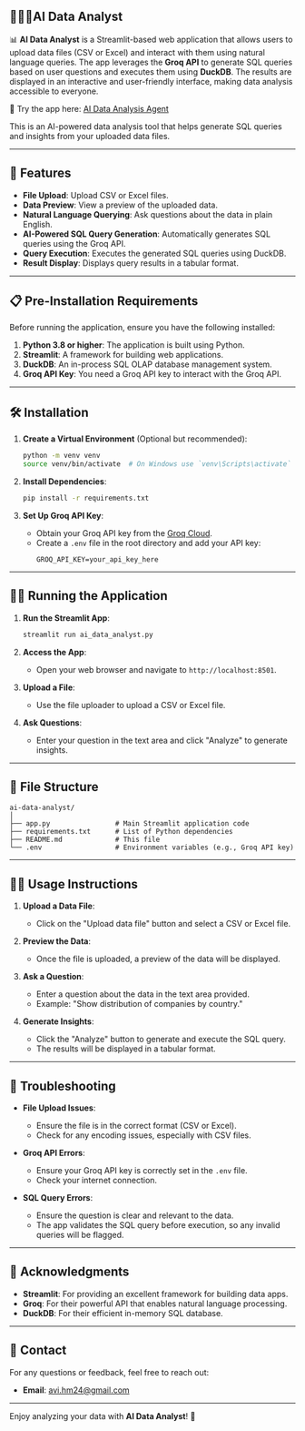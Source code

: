 ## 🤖🧑‍💻AI Data Analyst 

📊 **AI Data Analyst** is a Streamlit-based web application that allows users to upload data files (CSV or Excel) and interact with them using natural language queries. The app leverages the **Groq API** to generate SQL queries based on user questions and executes them using **DuckDB**. The results are displayed in an interactive and user-friendly interface, making data analysis accessible to everyone.


🚀 Try the app here: [AI Data Analysis Agent](https://ai-data-analysis-agent-1.streamlit.app/)  

This is an AI-powered data analysis tool that helps generate SQL queries and insights from your uploaded data files.  

---

## 🚀 Features

- **File Upload**: Upload CSV or Excel files.
- **Data Preview**: View a preview of the uploaded data.
- **Natural Language Querying**: Ask questions about the data in plain English.
- **AI-Powered SQL Query Generation**: Automatically generates SQL queries using the Groq API.
- **Query Execution**: Executes the generated SQL queries using DuckDB.
- **Result Display**: Displays query results in a tabular format.

---

## 📋 Pre-Installation Requirements

Before running the application, ensure you have the following installed:

1. **Python 3.8 or higher**: The application is built using Python.
2. **Streamlit**: A framework for building web applications.
3. **DuckDB**: An in-process SQL OLAP database management system.
4. **Groq API Key**: You need a Groq API key to interact with the Groq API.

---

## 🛠️ Installation


1. **Create a Virtual Environment** (Optional but recommended):
   ```bash
   python -m venv venv
   source venv/bin/activate  # On Windows use `venv\Scripts\activate`
   ```

2. **Install Dependencies**:
   ```bash
   pip install -r requirements.txt
   ```

3. **Set Up Groq API Key**:
   - Obtain your Groq API key from the [Groq Cloud](https://groq.com/).
   - Create a `.env` file in the root directory and add your API key:
     ```plaintext
     GROQ_API_KEY=your_api_key_here
     ```

---

## 🏃‍♂️ Running the Application

1. **Run the Streamlit App**:
   ```bash
   streamlit run ai_data_analyst.py
   ```

2. **Access the App**:
   - Open your web browser and navigate to `http://localhost:8501`.

3. **Upload a File**:
   - Use the file uploader to upload a CSV or Excel file.

4. **Ask Questions**:
   - Enter your question in the text area and click "Analyze" to generate insights.

---

## 📂 File Structure

```
ai-data-analyst/
│
├── app.py                # Main Streamlit application code
├── requirements.txt      # List of Python dependencies
├── README.md             # This file
└── .env                  # Environment variables (e.g., Groq API key)
```

---

## 🧑‍💻 Usage Instructions

1. **Upload a Data File**:
   - Click on the "Upload data file" button and select a CSV or Excel file.

2. **Preview the Data**:
   - Once the file is uploaded, a preview of the data will be displayed.

3. **Ask a Question**:
   - Enter a question about the data in the text area provided.
   - Example: "Show distribution of companies by country."

4. **Generate Insights**:
   - Click the "Analyze" button to generate and execute the SQL query.
   - The results will be displayed in a tabular format.

---

## 🛑 Troubleshooting

- **File Upload Issues**:
  - Ensure the file is in the correct format (CSV or Excel).
  - Check for any encoding issues, especially with CSV files.

- **Groq API Errors**:
  - Ensure your Groq API key is correctly set in the `.env` file.
  - Check your internet connection.

- **SQL Query Errors**:
  - Ensure the question is clear and relevant to the data.
  - The app validates the SQL query before execution, so any invalid queries will be flagged.

---

## 🙏 Acknowledgments

- **Streamlit**: For providing an excellent framework for building data apps.
- **Groq**: For their powerful API that enables natural language processing.
- **DuckDB**: For their efficient in-memory SQL database.

---

## 📧 Contact

For any questions or feedback, feel free to reach out:

- **Email**: avi.hm24@gmail.com

---

Enjoy analyzing your data with **AI Data Analyst**! 🎉
